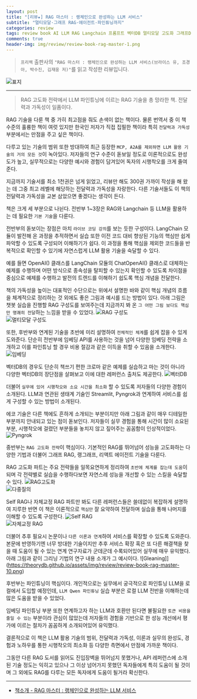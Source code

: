 ```yaml
---  
layout: post  
title: "[리뷰★] RAG 마스터 : 랭체인으로 완성하는 LLM 서비스"  
subtitle: "멀티모달·그래프 RAG·에이전트·파인튜닝까지"  
categories: review  
tags: review book AI LLM RAG Langchain 프롬프트 벡터DB 멀티모달 고도화 그래프DB 파이프라인 랭그래프 파인튜닝 임베딩    
comments: true  
header-img: img/review/review-book-rag-master-1.png
---  
```

  
> `프리렉` 출판사의 `"RAG 마스터 : 랭체인으로 완성하는 LLM 서비스(브라이스 유, 조경아, 박수진, 김재웅 저)"`를 읽고 작성한 리뷰입니다.  

![표지](https://theorydb.github.io/assets/img/review/review-book-rag-master-1.png)  

---

> RAG 고도화 전략에서 LLM 파인튜닝에 이르는 RAG 기술을 총 망라한 책. 전달력과 가독성이 일품이다.   

RAG 기술을 다룬 책 중 가히 최고점을 줘도 손색이 없는 책이다. 물론 번역서 중 이 책 수준의 훌륭한 책이 여럿 있지만 한국인 저자가 직접 집필한 책이라 특히 `전달력과 가독성` 부분에서는 만점을 주고 싶은 책이다. 

다루고 있는 기술의 범위 또한 방대하여 최근 등장한 `MCP, A2A를 제외하면 LLM 활용 기술의 거의 모든 것`이 녹아있다. 저자들의 연구 수준이 돋보일 정도로 이론적으로도 완성도가 높고, 실무적으로는 다양한 예시와 경험이 담겨있어 독자의 시행착오를 크게 줄여준다.

지금까지 기술서를 최소 1천권은 넘게 읽었고, 리뷰만 해도 300권 가까이 작성을 해 왔는 데 그중 최고 레벨에 해당하는 전달력과 가독성을 자랑한다. 다른 기술서들도 이 책의 전달력과 가독성을 교본 삼았으면 좋겠다는 생각이 든다. 

책은 크게 세 부분으로 나뉜다. 전반부 1~3장은 RAG와 Langchain 등 LLM을 활용하는 데 필요한 `기본 기술`을 다룬다. 

전반부의 돋보이는 장점은 마치 `라이브 코딩 강의`를 보는 듯한 구성이다. LangChain 모듈이 발전해 온 과정을 추적하면서 실습 또한 이전 코드 대비 향상된 기능의 핵심만 쉽게 파악할 수 있도록 구성되어 이해하기가 쉽다. 이 과정을 통해 핵심을 제외한 코드들을 반복적으로 확인할 수 있기에 자연스럽게 LLM 활용 기술을 숙달할 수 있다.

예를 들면 OpenAI() 클래스를 LangChain 모듈의 ChatOpenAI() 클래스로 대체하는 예제를 수행하며 어떤 방식으로 종속성을 탈피할 수 있는지 확인할 수 있도록 차이점을 중심으로 예제를 수행하고 발전의 트렌드를 이해하기 쉽도록 핵심 개념을 전달한다.

책의 가독성을 높이는 대표적인 수단으로는 위에서 설명한 바와 같이 핵심 개념의 흐름을 체계적으로 정리하는 것 외에도 좋은 그림과 예시를 드는 방법이 있다. 아래 그림은 챗봇 실습을 진행할 RAG 구성도를 보여주는데 지금까지 봐 온 `그 어떤 그림 보다도 핵심만 명쾌히 전달`하는 느낌을 받을 수 있었다. 
![RAG 구성도](https://theorydb.github.io/assets/img/review/review-book-rag-master-4.png)  
![멀티모달 구성도](https://theorydb.github.io/assets/img/review/review-book-rag-master-6.png)  

또한, 후반부와 연계된 기술을 초반에 미리 설명하여 `전체적인 체계`를 쉽게 잡을 수 있게 도와준다. 단순히 전반부에 임베딩 API를 사용하는 것을 넘어 다양한 임베딩 전략을 소개하고 이를 파인튜닝 할 경우 비용 절감과 같은 이득을 취할 수 있음을 소개한다. 
![임베딩](https://theorydb.github.io/assets/img/review/review-book-rag-master-2.png)  

벡터DB의 경우도 단순히 책쓰기 편한 크로마 같은 예제를 실습하고 마는 것이 아니라 다양한 벡터DB의 장단점을 살펴보고 이에 대한 레퍼런스 출처도 제공한다. 
![벡터DB](https://theorydb.github.io/assets/img/review/review-book-rag-master-3.png)  

더불어 `실무에 있어 시행착오와 소요 시간을 최소화` 할 수 있도록 저자들의 다양한 경험이 소개된다. LLM과 연관된 생태계 기술인 Streamlit, Pyngrok과 연계하여 서비스를 쉽게 구성할 수 있는 방법이 소개된다. 

에코 기술은 다른 책에도 흔하게 소개되는 부분이지만 아래 그림과 같이 매우 디테일한 부분까지 안내되고 있는 점이 돋보인다. 저자들이 실무 경험을 통해 시간이 많이 소요된 부분, 시행착오에 걸렸던 부분들을 놓치지 않고 짚어주는 꼼꼼함이 인상적이었다.
![Pyngrok](https://theorydb.github.io/assets/img/review/review-book-rag-master-5.png)  

중반부는 `RAG 고도화 전략`이 핵심이다. 기본적인 RAG를 뛰어넘어 성능을 고도화하는 다양한 기법과 더불어 그래프 RAG, 랭그래프, 리액트 에이전트 기술을 다룬다. 

RAG 고도화 파트는 주요 전략들을 일목요연하게 정리하여 `초반에 체계를 잡는데 도움`이 되며 각 전략별로 실습을 수행하다보면 자연스레 성능을 개선할 수 있는 스킬을 숙달할 수 있다. 
![RAG고도화](https://theorydb.github.io/assets/img/review/review-book-rag-master-7.png)  
![다중질의](https://theorydb.github.io/assets/img/review/review-book-rag-master-8.png)  

Self RAG나 자체교정 RAG 파트만 봐도 다른 레퍼런스들은 쓸데없이 복잡하게 설명하여 지루한 반면 이 책은 이론적으로 `핵심만` 잘 요약하여 전달하며 실습을 통해 나머지를 이해할 수 있도록 구성한다.
![Self RAG](https://theorydb.github.io/assets/img/review/review-book-rag-master-9.png)  
![자체교정 RAG](https://theorydb.github.io/assets/img/review/review-book-rag-master-11.png)  

더불어 추후 필요시 논문이나 `다른 이론과 연계`하여 서비스를 확장할 수 있도록 도와준다. 본문에 반영하기엔 너무 방대한 기술이지만 추후 서비스 확장 혹은 또 다른 해결책을 찾을 때 도움이 될 수 있는 연계 연구자료가 군데군데 수록되어있어 실무에 매우 유익했다. 아래 그림과 같이 그리닝 기법의 연구 내용 소개가 그 예시이다.
![Gleaning]](https://theorydb.github.io/assets/img/review/review-book-rag-master-10.png)  

후반부는 파인튜닝이 핵심이다. 개인적으로는 실무에서 궁극적으로 파인튜닝 LLM을 로컬에서 도입할 예정인데, `LLM Qwen 파인튜닝` 실습 부분은 로컬 LLM 전반을 이해하는데 많은 도움을 받을 수 있었다. 

임베딩 파인튜닝 부분 또한 연계하고자 하는 LLM과 호환만 된다면 불필요한 `토큰 비용을 줄일 수 있는` 부분이라 관심이 많았는데 저자들의 경험을 기반으로 한 성능 개선에서 평가에 이르는 절차가 꼼꼼하게 소개되어있어 유익했다. 

결론적으로 이 책은 LLM 활용 기술의 범위, 전달력과 가독성, 이론과 실무의 완성도, 경험과 노하우를 통한 시행착오의 최소화 등 다양한 측면에서 만점에 가까운 책이다. 

그동안 다른 RAG 도서를 읽어도 진입장벽을 뛰어넘지 못했거나, API 레퍼런스에 소개된 기술 정도는 익히고 있으나 그 이상 넘어가지 못했던 독자들에게 특히 도움이 될 것이며 그 외에도 RAG를 다루는 모든 독자에게 도움이 될거라 확신한다. 

---

* [책소개 - RAG 마스터 : 랭체인으로 완성하는 LLM 서비스](https://www.yes24.com/product/goods/144689418)
